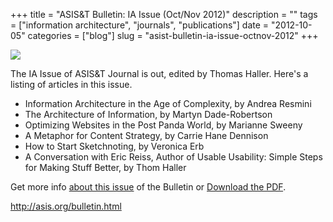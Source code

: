 +++
title = "ASIS&T Bulletin: IA Issue (Oct/Nov 2012)"
description = ""
tags = ["information architecture", "journals", "publications"]
date = "2012-10-05"
categories = ["blog"]
slug = "asist-bulletin-ia-issue-octnov-2012"
+++



  <div class="notebook-screenshot"><a href="http://asis.org/bulletin.html"><img src="/media/bluga/wt506f23c48274c_large.jpg"/></a></div><p>The IA Issue of ASIS&amp;T Journal is out, edited by Thomas Haller. Here's a listing of articles in this issue. </p>
<ul>
<li>Information Architecture in the Age of Complexity, by Andrea Resmini</li>
<li>The Architecture of Information, by Martyn Dade-Robertson</li>
<li>Optimizing Websites in the Post Panda World, by Marianne Sweeny</li>
<li>A Metaphor for Content Strategy, by Carrie Hane Dennison</li>
<li>How to Start Sketchnoting, by Veronica Erb</li>
<li>A Conversation with Eric Reiss, Author of  Usable Usability:  Simple Steps for Making Stuff Better, by Thom Haller</li>
</ul>
<p>Get more info <a href="http://asis.org/bulletin.html">about this issue</a> of the Bulletin or <a href="http://asis.org/Bulletin/Oct-12/Bulletin_OctNov12_Final.pdf">Download the PDF</a>.</p>
    
  <a href="http://asis.org/bulletin.html">http://asis.org/bulletin.html</a>
